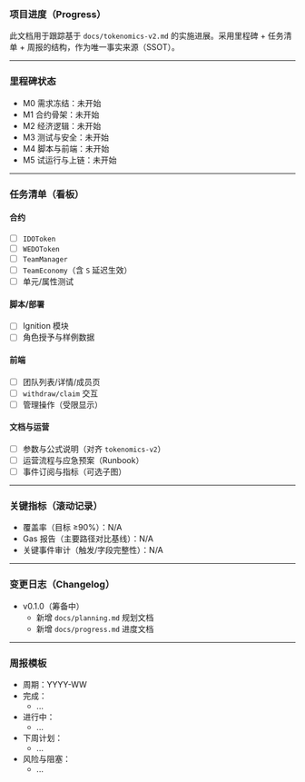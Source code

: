 ### 项目进度（Progress）

此文档用于跟踪基于 `docs/tokenomics-v2.md` 的实施进展。采用里程碑 + 任务清单 + 周报的结构，作为唯一事实来源（SSOT）。

---

### 里程碑状态

- M0 需求冻结：未开始
- M1 合约骨架：未开始
- M2 经济逻辑：未开始
- M3 测试与安全：未开始
- M4 脚本与前端：未开始
- M5 试运行与上链：未开始

---

### 任务清单（看板）

#### 合约

- [ ] `IDOToken`
- [ ] `WEDOToken`
- [ ] `TeamManager`
- [ ] `TeamEconomy`（含 `S` 延迟生效）
- [ ] 单元/属性测试

#### 脚本/部署

- [ ] Ignition 模块
- [ ] 角色授予与样例数据

#### 前端

- [ ] 团队列表/详情/成员页
- [ ] `withdraw/claim` 交互
- [ ] 管理操作（受限显示）

#### 文档与运营

- [ ] 参数与公式说明（对齐 `tokenomics-v2`）
- [ ] 运营流程与应急预案（Runbook）
- [ ] 事件订阅与指标（可选子图）

---

### 关键指标（滚动记录）

- 覆盖率（目标 ≥90%）：N/A
- Gas 报告（主要路径对比基线）：N/A
- 关键事件审计（触发/字段完整性）：N/A

---

### 变更日志（Changelog）

- v0.1.0（筹备中）
  - 新增 `docs/planning.md` 规划文档
  - 新增 `docs/progress.md` 进度文档

---

### 周报模板

- 周期：YYYY-WW
- 完成：
  - ...
- 进行中：
  - ...
- 下周计划：
  - ...
- 风险与阻塞：
  - ...
